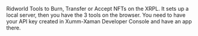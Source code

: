 Ridworld Tools to Burn, Transfer or Accept NFTs on the XRPL. It sets up a local server, then you have the 3 tools on the browser. You need to have your API key created in Xumm-Xaman Developer Console and have an app there.

